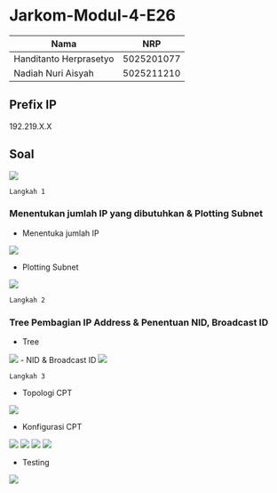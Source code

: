 # Jarkom-Modul-4-E26
| Nama | NRP |
|----------|----------|
| Handitanto Herprasetyo | 5025201077 |
| Nadiah Nuri Aisyah  | 5025211210 |  

<h2>Prefix IP</h2>

192.219.X.X

<h2>Soal</h2>
<img src="soal.png">

`Langkah 1`

<h3>Menentukan jumlah IP yang dibutuhkan & Plotting Subnet</h3>


- Menentuka jumlah IP
<img src="rute.png">


- Plotting Subnet
<img src="topo.jpg">


`Langkah 2`

<h3>Tree Pembagian IP Address & Penentuan NID, Broadcast ID</h3>

- Tree
<img src="VLSM.png">
- NID & Broadcast ID
<img src="nid.png">

`Langkah 3`

- Topologi CPT
<img src="topo.png">
  
- Konfigurasi CPT
<img src="konfigurasi.png">
<img src="konfigurasi client.png">
<img src="routing 1.png">
<img src="routing 2.png">

- Testing
<img src="testing.png">
